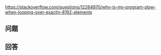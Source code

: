 <https://stackoverflow.com/questions/12264970/why-is-my-program-slow-when-looping-over-exactly-8192-elements>

## 问题



## 回答
